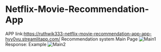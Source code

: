 # Netflix-Movie-Recommendation-App
APP link:https://ruthwik333-netflix-movie-recommendation-app-app-hyy0vu.streamlitapp.com/
Recommendation system Main Page
![Main1](https://user-images.githubusercontent.com/109128609/180215046-ed35f2e7-5b4e-4795-aeb6-c50cddf4db52.PNG)
Response: Example
![Main2](https://user-images.githubusercontent.com/109128609/180215655-a412ae79-fba8-4617-8ffe-484f9b4778dc.PNG)


